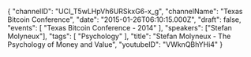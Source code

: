 {
    "channelID": "UCI_T5wLHpVh6URSkxG6-x_g",
    "channelName": "Texas Bitcoin Conference",
    "date": "2015-01-26T06:10:15.000Z",
    "draft": false,
    "events": [
        "Texas Bitcoin Conference - 2014"
    ],
    "speakers": ["Stefan Molyneux"],
    "tags": [
        "Psychology"
    ],
    "title": "Stefan Molyneux - The Psychology of Money and Value",
    "youtubeID": "VWknQBhYHi4"
}
